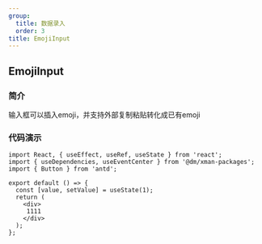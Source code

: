 ```yaml
---
group:
  title: 数据录入
  order: 3
title: EmojiInput
---
```


<h2>EmojiInput</h2>

<h3>简介</h3>
<div>输入框可以插入emoji，并支持外部复制粘贴转化成已有emoji</div>

<h3>代码演示</h3>

```tsx
import React, { useEffect, useRef, useState } from 'react';
import { useDependencies, useEventCenter } from '@dm/xman-packages';
import { Button } from 'antd';

export default () => {
  const [value, setValue] = useState(1);
  return (
    <div>
     1111
    </div>
  );
};
```

